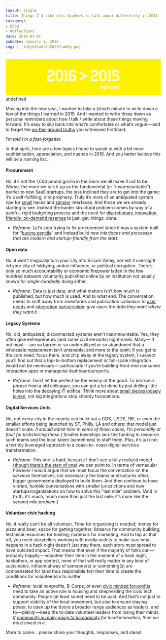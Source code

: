 ```yaml
---
layout: single
title: Things I’d like this GovGeek to talk about differently in 2016
category: 
- Blog
- Reflections
date: 2016-01-01
pubdate: January 1, 2016
img: 1__YUZyk5Q46lOd5OS97imW9g.png
---
```


![](/post-img/1__YUZyk5Q46lOd5OS97imW9g.png)
undefined

Moving into the new year, I wanted to take a (short) minute to write down a few of the things I learned in 2015. And I wanted to write these down as personal reminders about how I talk / write about these things moving forward. It’s easy to slip back into what’s comfortable or what’s vogue — and to forget the [on-the-ground truths](https://medium.coma-year-in-la-8f4aa3a63ba7#.r1x64a9yj) you witnessed firsthand.

_I’m told I’m a fast-forgetter._

In that spirit, here are a few topics I hope to speak to with a bit more sophistication, appreciation, and nuance in 2016. And you better believe this will be a running list…

#### **Procurement**

No, it’s not the 1,000 pound gorilla in the room we all make it out to be. Worse, the more we talk it up as the fundamental (or “insurmountable”) barrier to new SaaS startups, the less inclined they are to get into the game: it’s a self-fulfilling, dire prophesy. Truly it’s more of an antiquated system ripe for [small](http://www.codeforamerica.org/blog/2015/12/23/recapping-the-california-child-welfare-technology-vendor-forums-part-1/) hacks and [simpler](https://18f.gsa.gov/rfpez/) interfaces. And those we are already starting to see. Instead the harder structural problem comes by way of a painful, rigid budgeting process and the need for [discretionary, innovation-friendly, on-demand reserves](https://www.washingtonpost.com/news/the-switch/wp/2014/11/06/los-angeles-rolls-out-a-million-dollar-vc-fund-just-for-city-employees/) to just. get. things. done.

*   _Reframe_: Let’s stop trying to fix procurement since it was a system built for “[buying pencils](https://www.youtube.com/watch?v=3bK9B8_0FDQ)” and instead build _new interfaces and processes that are modern and startup-friendly from the start_.

#### **Open data**

No, it won’t magically turn your city into Silicon Valley, nor will it overnight rid your city of lobbying, undue influence, or political corruption. There’s only so much accountability or economic firepower laden in the few hundred datasets voluntarily published online by an institution not usually known for _single-handedly_ doing either.

*   _Reframe_: Data is just data, and what matters isn’t how much is published, but how much is used. And to what end. The conversation needs to shift away from inventories and publication calendars to [user needs](http://www.smartchicagocollaborative.org/work/ecosystem/chicago-school-of-data/) and [integration](http://www.latimes.com/local/lanow/la-me-ln-garcetti-partnership-waze-20150421-story.html) [partnerships](http://www.codeforamerica.org/blog/2013/01/17/foodies-and-open-data-enthusiasts-rejoice/): _give users the data they want where they want it._

#### Legacy Systems

No, old, antiquated, disconnected systems aren’t insurmountable. Yes, they often give entrepreneurs (and some civil servants) nightmares. Many — if not most — are so barren or so underutilized or so abandoned that a wholesale replacement isn’t untenable; and more to the point: if you get to the core need, focus there, and chip away at the legacy system, I suspect you’ll find out that a top-to-bottom replacement or full-scale integration would not be necessary — particularly if you’re building front-end consumer interaction apps or managerial dashboards/reports.

*   _Reframe_: Don’t let the perfect be the enemy of the good. To borrow a phrase from a old colleague, you can get a lot done by just drilling little holes into the decaying IT edifice. Think more about [small pieces loosely joined](https://medium.comsmall-city-pieces-loosely-joined-5202fb5a93e3), not big integrations atop shoddy foundations.

#### Digital Services Units

No, not every city in the county can build out a GDS, USDS, 18F, or even the smaller efforts being launched by SF, Philly, LA and others: that model just doesn’t scale. _(I should admit here in some of those cases, I’m personally at fault for kickstarting those.)_ Smaller townships lack the funding to resource such teams and the local talent (sometimes) to staff them. Plus, it’s just not a terribly leveraged approach to a coast-to- coast digital services transformation.

*   _Reframe_: This one is hard, because I don’t see a fully realized model ([though there’s the start of one](https://medium.comsmall-city-pieces-loosely-joined-5202fb5a93e3)) we can point to. In terms of vernacular however I would argue that we must focus the conversation on the _services_ themselves, not necessarily the teams or structures other, bigger governments deployed to build them. And then continue to have vibrant, humble conversations with smaller jurisdictions and new startups/organizations on how to solve this “last mile” problem. (And in truth, it’s much, much more than just the last mile; it’s more like the _second mile problem_.)

#### Volunteer civic hacking

No, it really can’t be all volunteer. Time for organizing is needed; money for pizza and beer; space for getting together; listservs for community building; technical resources for hosting; materials for marketing. And to top all that off, you need storytellers working with media outlets to make sure what happens in a hack night doesn’t just stay there; each story _must_ spread to have outsized impact. That means that even if the majority of folks can — probably happily — volunteer their time in the moment of a hack night, hackathon, or app contest, none of that will really matter in any kind of sustainable, influential way of someone(s) or something(s) are compensated for (and thus responsible for) their time to create the conditions for volunteerism to matter.

*   _Reframe_: local nonprofits, B-Corps, or even [civic minded for-profits](http://compiler.la) need to take an active role is housing and shepherding the civic tech community. People (at least some) need to be paid. And that’s not just to support viability of the local movement, but also to ensure staying power, to open up the doors a broader range audiences as leaders, and to — plainly — keep the to-date volunteer leaders from losing their minds. _If_ [_community is really going to be capacity_](https://medium.combuilding-blocks-of-an-open-data-civic-tech-community-96652bf34c10#.r84loxrzw) _for local innovation, then we must invest in it._

More to come… please share your thoughts, responses, and ideas!